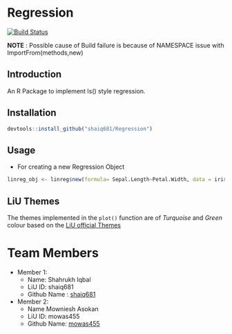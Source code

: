 # Regression


[![Build Status](https://travis-ci.org/shaiq681/Regression.svg?branch=master)](https://travis-ci.org/shaiq681/Regression)

**NOTE** : Possible cause of Build failure is because of NAMESPACE issue with ImportFrom(methods,new)

## Introduction

An R Package to implement ls() style regression.

## Installation

```r
devtools::install_github("shaiq681/Regression")
```

## Usage

- For creating a new Regression Object

```r
linreg_obj <- linreg$new(formula= Sepal.Length~Petal.Width, data = iris, use.qr = F)
```
## LiU Themes

The themes implemented in the ```plot()``` function are of *Turquoise* and *Green* colour based on the [LiU official Themes](https://insidan.liu.se/kommunikationsstod/grafiskprofil/?l=en&sc=true)


# Team Members

- Member 1:
  - Name: Shahrukh Iqbal
  - LiU ID: shaiq681
  - Github Name : [shaiq681](https://github.com/shaiq681)
- Member 2:
  - Name Mowniesh Asokan
  - LiU ID: mowas455
  - Github Name: [mowas455](https://github.com/mowas455)
  

